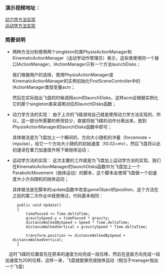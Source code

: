 ### 演示视频地址：    

[动力学方法实现](http://v.youku.com/v_show/id_XMzU2MzEyNjA5Ng==.html?spm=a2h3j.8428770.3416059.1)    
[运动学方法实现](http://v.youku.com/v_show/id_XMzU2MzEzMDMyOA==.html?spm=a2h3j.8428770.3416059.1)


### 简要说明

- 两种方法分别使用两个singleton的类PhysisActionManager和KinematicActionManager（运动学动作管理员）表示，这些类使用同一个接口IActionManager，IActionManager只有一个方法launchDisks；

  我们根据用户的选择，使用PhysisActionManager或KinematicActionManager的实例初始化FirstSceneController中的IActionManager类型变量acm；    
  
  然后在实际抛出飞盘的时候调用acm的launchDisks，这样acm会根据实例化它的那个singleton类来调用对应的launchDisks函数；
 
- 动力学方法的实现： 由于上次的飞碟游戏自己就是使用动力学方法实现的，所以，这一部分所需要的修改较少，直接将抛飞碟的动作分离出来，放到PhysisActionManager的launchDisks函数中即可；  
  
  具体做法是为飞盘加上一个瞬间的、方向大小随机的冲量（forcemode = impulse），给它一个方向大小随机的初始速度（f*0.02=m*v），然后飞盘将以此初速读在重力加速度作用下做抛体运动；  

- 运动学方法的实现： 这次主要的工作就是为飞盘加上运动学方法的实现，我们在KinematicActionManager的launchDisks函数中为飞盘加上一个ParabolicMovement（抛体运动）的脚本，这个脚本会使得飞盘做一个初速度大小方向随机的抛体运动；

  具体做法是在脚本的update函数中改变gameObject的position，这个方法在之前的第二次作业中就使用过，代码基本相同：  
    
    ```
      public void Update()
      {
          timePassed += Time.deltaTime;
          gravitySpeed.y = timePassed * gravity;
          distanceWalkedBySpeed = Speed * Time.deltaTime;
          distanceWalkedVertical = gravitySpeed * Time.deltaTime;

          transform.position += distanceWalkedBySpeed + distanceWalkedVertical;
      }
    ```
  
    这时飞碟的位置首先在原来的速度方向完成一段位移，然后在竖直方向完成一段加速度为20的位移，这样一来，飞盘就能够完成抛体运动（相当于manager抛出一个飞盘）
